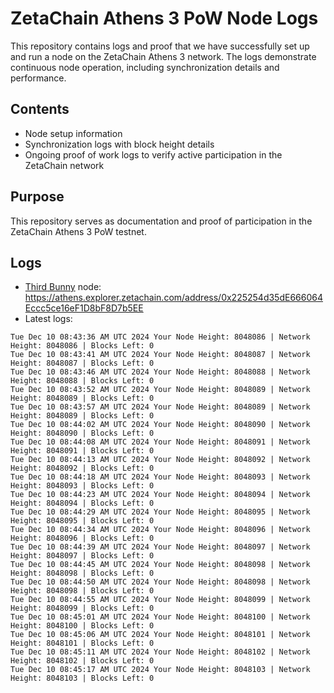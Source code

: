 # ZetaChain Athens 3 PoW Node Logs
This repository contains logs and proof that we have successfully set up and run a node on the ZetaChain Athens 3 network. The logs demonstrate continuous node operation, including synchronization details and performance.

## Contents
- Node setup information
- Synchronization logs with block height details
- Ongoing proof of work logs to verify active participation in the ZetaChain network

## Purpose
This repository serves as documentation and proof of participation in the ZetaChain Athens 3 PoW testnet.

## Logs

- [Third Bunny](https://thirdbunny.xyz/) node: https://athens.explorer.zetachain.com/address/0x225254d35dE666064Eccc5ce16eF1D8bF8D7b5EE
- Latest logs:
```
Tue Dec 10 08:43:36 AM UTC 2024 Your Node Height: 8048086 | Network Height: 8048086 | Blocks Left: 0
Tue Dec 10 08:43:41 AM UTC 2024 Your Node Height: 8048087 | Network Height: 8048087 | Blocks Left: 0
Tue Dec 10 08:43:46 AM UTC 2024 Your Node Height: 8048088 | Network Height: 8048088 | Blocks Left: 0
Tue Dec 10 08:43:52 AM UTC 2024 Your Node Height: 8048089 | Network Height: 8048089 | Blocks Left: 0
Tue Dec 10 08:43:57 AM UTC 2024 Your Node Height: 8048089 | Network Height: 8048089 | Blocks Left: 0
Tue Dec 10 08:44:02 AM UTC 2024 Your Node Height: 8048090 | Network Height: 8048090 | Blocks Left: 0
Tue Dec 10 08:44:08 AM UTC 2024 Your Node Height: 8048091 | Network Height: 8048091 | Blocks Left: 0
Tue Dec 10 08:44:13 AM UTC 2024 Your Node Height: 8048092 | Network Height: 8048092 | Blocks Left: 0
Tue Dec 10 08:44:18 AM UTC 2024 Your Node Height: 8048093 | Network Height: 8048093 | Blocks Left: 0
Tue Dec 10 08:44:23 AM UTC 2024 Your Node Height: 8048094 | Network Height: 8048094 | Blocks Left: 0
Tue Dec 10 08:44:29 AM UTC 2024 Your Node Height: 8048095 | Network Height: 8048095 | Blocks Left: 0
Tue Dec 10 08:44:34 AM UTC 2024 Your Node Height: 8048096 | Network Height: 8048096 | Blocks Left: 0
Tue Dec 10 08:44:39 AM UTC 2024 Your Node Height: 8048097 | Network Height: 8048097 | Blocks Left: 0
Tue Dec 10 08:44:45 AM UTC 2024 Your Node Height: 8048098 | Network Height: 8048098 | Blocks Left: 0
Tue Dec 10 08:44:50 AM UTC 2024 Your Node Height: 8048098 | Network Height: 8048098 | Blocks Left: 0
Tue Dec 10 08:44:55 AM UTC 2024 Your Node Height: 8048099 | Network Height: 8048099 | Blocks Left: 0
Tue Dec 10 08:45:01 AM UTC 2024 Your Node Height: 8048100 | Network Height: 8048100 | Blocks Left: 0
Tue Dec 10 08:45:06 AM UTC 2024 Your Node Height: 8048101 | Network Height: 8048101 | Blocks Left: 0
Tue Dec 10 08:45:11 AM UTC 2024 Your Node Height: 8048102 | Network Height: 8048102 | Blocks Left: 0
Tue Dec 10 08:45:17 AM UTC 2024 Your Node Height: 8048103 | Network Height: 8048103 | Blocks Left: 0
```
